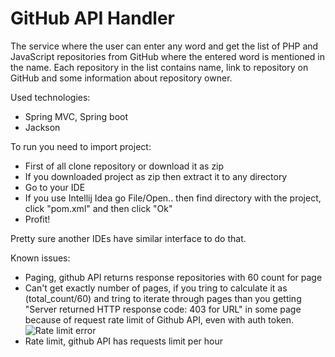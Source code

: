 # GitHub API Handler

 The service where the user can enter any word and get the list of PHP and JavaScript repositories from GitHub where the entered word is mentioned in the name. Each repository in the list contains name, link to repository on GitHub and some information about repository owner.
 
Used technologies:
  - Spring MVC, Spring boot
  - Jackson

To run you need to import project:
- First of all clone repository or download it as zip
- If you downloaded project as zip then extract it to any directory
- Go to your IDE
- If you use Intellij Idea go File/Open.. then find directory with the project, click "pom.xml" and then click "Ok"
- Profit!

Pretty sure another IDEs have similar interface to do that.

Known issues:
- Paging, github API returns response repositories with 60 count for page
- Can't get exactly number of pages, if you tring to calculate it as (total_count/60) and tring to iterate through pages than you getting "Server returned HTTP response code: 403 for URL" in some page because of request rate limit of Github API, even with auth token.
![Rate limit error](https://pastenow.ru/10ae092500d804cb0920699bc14a6e27)
- Rate limit, github API has requests limit per hour

